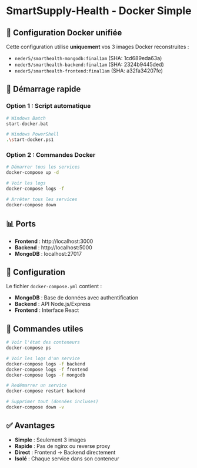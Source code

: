 # SmartSupply-Health - Docker Simple

## 🐳 Configuration Docker unifiée

Cette configuration utilise **uniquement** vos 3 images Docker reconstruites :

- `neder5/smarthealth-mongodb:final1am` (SHA: 1cd689eda63a)
- `neder5/smarthealth-backend:final1am` (SHA: 2324b9445ded)
- `neder5/smarthealth-frontend:final1am` (SHA: a32fa34207fe)

## 🚀 Démarrage rapide

### Option 1 : Script automatique
```bash
# Windows Batch
start-docker.bat

# Windows PowerShell
.\start-docker.ps1
```

### Option 2 : Commandes Docker
```bash
# Démarrer tous les services
docker-compose up -d

# Voir les logs
docker-compose logs -f

# Arrêter tous les services
docker-compose down
```

## 📊 Ports

- **Frontend** : http://localhost:3000
- **Backend** : http://localhost:5000
- **MongoDB** : localhost:27017

## 🔧 Configuration

Le fichier `docker-compose.yml` contient :
- **MongoDB** : Base de données avec authentification
- **Backend** : API Node.js/Express
- **Frontend** : Interface React

## 📝 Commandes utiles

```bash
# Voir l'état des conteneurs
docker-compose ps

# Voir les logs d'un service
docker-compose logs -f backend
docker-compose logs -f frontend
docker-compose logs -f mongodb

# Redémarrer un service
docker-compose restart backend

# Supprimer tout (données incluses)
docker-compose down -v
```

## ✅ Avantages

- **Simple** : Seulement 3 images
- **Rapide** : Pas de nginx ou reverse proxy
- **Direct** : Frontend → Backend directement
- **Isolé** : Chaque service dans son conteneur
